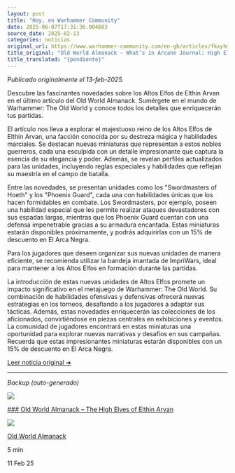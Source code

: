 ```yaml
---
layout: post
title: "Hoy, en Warhammer Community"
date: 2025-06-07T17:31:36.004603
source_date: 2025-02-13
categories: noticias
original_url: https://www.warhammer-community.com/en-gb/articles/fkxyhmsz/old-world-almanack-whats-in-arcane-journal-high-elf-realms/
title_original: "Old World Almanack – What’s in Arcane Journal: High Elf Realms? - Warhammer Community"
title_translated: "{pendiente}"
---
```


*Publicado originalmente el 13-feb-2025.*

Descubre las fascinantes novedades sobre los Altos Elfos de Elthin Arvan en el último artículo del Old World Almanack. Sumérgete en el mundo de Warhammer: The Old World y conoce todos los detalles que enriquecerán tus partidas.

El artículo nos lleva a explorar el majestuoso reino de los Altos Elfos de Elthin Arvan, una facción conocida por su destreza mágica y habilidades marciales. Se destacan nuevas miniaturas que representan a estos nobles guerreros, cada una esculpida con un detalle impresionante que captura la esencia de su elegancia y poder. Además, se revelan perfiles actualizados para las unidades, incluyendo reglas especiales y habilidades que reflejan su maestría en el campo de batalla.

Entre las novedades, se presentan unidades como los "Swordmasters of Hoeth" y los "Phoenix Guard", cada una con habilidades únicas que los hacen formidables en combate. Los Swordmasters, por ejemplo, poseen una habilidad especial que les permite realizar ataques devastadores con sus espadas largas, mientras que los Phoenix Guard cuentan con una defensa impenetrable gracias a su armadura encantada. Estas miniaturas estarán disponibles próximamente, y podrás adquirirlas con un 15% de descuento en El Arca Negra.

Para los jugadores que deseen organizar sus nuevas unidades de manera eficiente, se recomienda utilizar la bandeja imantada de ImpriWars, ideal para mantener a los Altos Elfos en formación durante las partidas.

La introducción de estas nuevas unidades de Altos Elfos promete un impacto significativo en el metajuego de Warhammer: The Old World. Su combinación de habilidades ofensivas y defensivas ofrecerá nuevas estrategias en los torneos, desafiando a los jugadores a adaptar sus tácticas. Además, estas novedades enriquecerán las colecciones de los aficionados, convirtiéndose en piezas centrales en exhibiciones y eventos. La comunidad de jugadores encontrará en estas miniaturas una oportunidad para explorar nuevas narrativas y desafíos en sus campañas. Recuerda que estas impresionantes miniaturas estarán disponibles con un 15% de descuento en El Arca Negra.

[Leer noticia original ➜](https://www.warhammer-community.com/en-gb/articles/fkxyhmsz/old-world-almanack-whats-in-arcane-journal-high-elf-realms/)

---

*Backup (auto-generado)*

![](https://assets.warhammer-community.com/tow_highelflore-feb11-feature-x4qoytrdct.jpg)

[### Old World Almanack – The High Elves of Elthin Arvan](/en-gb/articles/u9lmibri/old-world-almanack-the-high-elves-of-elthin-arvan/ "Old World Almanack – The High Elves of Elthin Arvan")

![](https://assets.warhammer-community.com/gs-icon-dark_warhammer-theoldworld.svg)

[Old World Almanack](/en-gb/topics/old-world-almanack/ "Old World Almanack")

5 min

11 Feb 25

